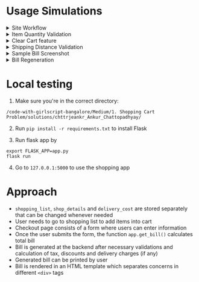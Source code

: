 # Usage Simulations

<!-- Screenshots here -->

<details>
  <summary>Site Workflow</summary>
  <img src="https://user-images.githubusercontent.com/39518771/87249195-35bfb880-c47b-11ea-93ee-c75d82a285ec.gif" alt="Peek 2020-07-12 19-54">
</details>

<details>
  <summary>Item Quantity Validation</summary>
  <img src="https://user-images.githubusercontent.com/39518771/87249194-35272200-c47b-11ea-8e1c-881a2cd54622.gif" alt="Peek 2020-07-12 19-57">
</details>

<details>
  <summary>Clear Cart feature</summary>
  <img src="https://user-images.githubusercontent.com/39518771/87249193-33f5f500-c47b-11ea-8880-19708dc79dab.gif" alt="Peek 2020-07-12 19-58">
</details>

<details>
  <summary>Shipping Distance Validation</summary>
  <img src="https://user-images.githubusercontent.com/39518771/87249192-32c4c800-c47b-11ea-9c01-49f9cea695de.gif" alt="Peek 2020-07-12 20-00">
</details>

<details>
  <summary>Sample Bill Screenshot</summary>
  <img src="https://user-images.githubusercontent.com/39518771/87249460-d793d500-c47c-11ea-86de-2e7e3a69cf20.png" alt="Screenshot 2020-07-12 20-18">
</details>

<details>
  <summary>Bill Regeneration</summary>
  <img src="https://user-images.githubusercontent.com/39518771/87249191-30626e00-c47b-11ea-9a9e-99cadc140632.gif" alt="Peek 2020-07-12 20-02">
</details>

# Local testing

1. Make sure you're in the correct directory:

```
/code-with-girlscript-bangalore/Medium/1. Shopping Cart Problem/solutions/chttrjeankr_Ankur_Chattopadhyay/
```

2. Run `pip install -r requirements.txt` to install Flask

3. Run flask app by

```
export FLASK_APP=app.py
flask run
```

4. Go to `127.0.0.1:5000` to use the shopping app

# Approach

- `shopping_list`, `shop_details` and `delivery_cost` are stored separately that can be changed whenever needed
- User needs to go to shopping list to add items into cart
- Checkout page consists of a form where users can enter information
- Once the user submits the form, the function `app.get_bill()` calculates total bill
- Bill is generated at the backend after necessary validations and calculation of tax, discounts and delivery charges (if any)
- Generated bill can be printed by user
- Bill is rendered in an HTML template which separates concerns in different `<div>` tags
